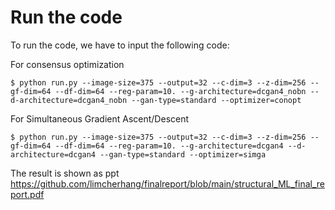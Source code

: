 # Run the code
To run the code, we have to input the following code:

For consensus optimization
```console
$ python run.py --image-size=375 --output=32 --c-dim=3 --z-dim=256 --gf-dim=64 --df-dim=64 --reg-param=10. --g-architecture=dcgan4_nobn --d-architecture=dcgan4_nobn --gan-type=standard --optimizer=conopt 
```

For Simultaneous Gradient Ascent/Descent
```console
$ python run.py --image-size=375 --output=32 --c-dim=3 --z-dim=256 --gf-dim=64 --df-dim=64 --reg-param=10. --g-architecture=dcgan4 --d-architecture=dcgan4 --gan-type=standard --optimizer=simga 
```

The result is shown as ppt https://github.com/limcherhang/finalreport/blob/main/structural_ML_final_report.pdf
